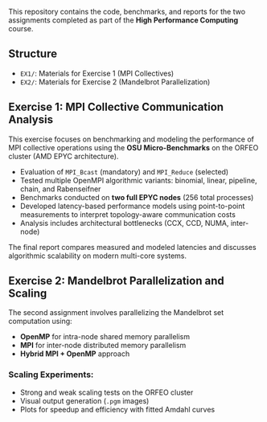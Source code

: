 
This repository contains the code, benchmarks, and reports for the two assignments completed as part of the **High Performance Computing** course.

## Structure

* `EX1/`: Materials for Exercise 1 (MPI Collectives)
* `EX2/`: Materials for Exercise 2 (Mandelbrot Parallelization)


## Exercise 1: MPI Collective Communication Analysis

This exercise focuses on benchmarking and modeling the performance of MPI collective operations using the **OSU Micro-Benchmarks** on the ORFEO cluster (AMD EPYC architecture).
* Evaluation of `MPI_Bcast` (mandatory) and `MPI_Reduce` (selected)
* Tested multiple OpenMPI algorithmic variants: binomial, linear, pipeline, chain, and Rabenseifner
* Benchmarks conducted on **two full EPYC nodes** (256 total processes)
* Developed latency-based performance models using point-to-point measurements to interpret topology-aware communication costs
* Analysis includes architectural bottlenecks (CCX, CCD, NUMA, inter-node)

The final report compares measured and modeled latencies and discusses algorithmic scalability on modern multi-core systems.


## Exercise 2: Mandelbrot Parallelization and Scaling

The second assignment involves parallelizing the Mandelbrot set computation using:

* **OpenMP** for intra-node shared memory parallelism
* **MPI** for inter-node distributed memory parallelism
* **Hybrid MPI + OpenMP** approach

### Scaling Experiments:
* Strong and weak scaling tests on the ORFEO cluster
* Visual output generation (`.pgm` images)
* Plots for speedup and efficiency with fitted Amdahl curves

